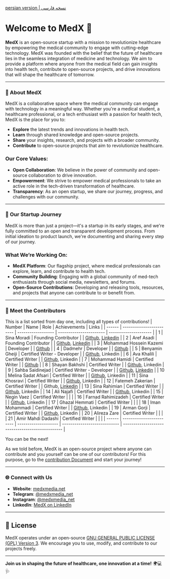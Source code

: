 [persian version | نسخه فارسی]()

# Welcome to MedX 🌟

**MedX** is an open-source startup with a mission to revolutionize healthcare by empowering the medical community to engage with cutting-edge technology. MedX was founded with the belief that the future of healthcare lies in the seamless integration of medicine and technology. We aim to provide a platform where anyone from the medical field can gain insights into health tech, contribute to open-source projects, and drive innovations that will shape the healthcare of tomorrow.

---

### 🚀 About MedX

MedX is a collaborative space where the medical community can engage with technology in a meaningful way. Whether you're a medical student, a healthcare professional, or a tech enthusiast with a passion for health tech, MedX is the place for you to:

- **Explore** the latest trends and innovations in health tech.
- **Learn** through shared knowledge and open-source projects.
- **Share** your insights, research, and projects with a broader community.
- **Contribute** to open-source projects that aim to revolutionize healthcare.

### Our Core Values:

- **Open Collaboration**: We believe in the power of community and open-source collaboration to drive innovation.
- **Empowerment**: We strive to empower medical professionals to take an active role in the tech-driven transformation of healthcare.
- **Transparency**: As an open startup, we share our journey, progress, and challenges with our community.

---

### 🌱 Our Startup Journey

MedX is more than just a project—it's a startup in its early stages, and we're fully committed to an open and transparent development process. From initial ideation to product launch, we're documenting and sharing every step of our journey.

### What We’re Working On:

- **MedX Platform**: Our flagship project, where medical professionals can explore, learn, and contribute to health tech.
- **Community Building**: Engaging with a global community of med-tech enthusiasts through social media, newsletters, and forums.
- **Open-Source Contributions**: Developing and releasing tools, resources, and projects that anyone can contribute to or benefit from.

---

### 👥 Meet the Contributors

This is a list sorted from day one, including all types of contributions!
| Number | Name                     | Role               | Achievements            | Links                 |
| ------ | ------------------------ | ------------------ | ----------------------- | --------------------- |
| 1      | Sina Moradi              | Founding Contributor |   | [Github](https://github.com/sinusealpha), [Linkedin](https://www.linkedin.com/in/sinusealpha/) |
| 2      | Aref Asadi               | Founding Contributor |   | [Github](https://github.com/aref-asadi), [Linkedin]() |
| 3      | Mohammad Hossein Kazemi  | Developer            |   | [Github](https://github.com/hossein-kazzemi) |
| 4      | Dadmehr                  | Developer            |   | [Github](https://github.com/BDadmehr0) |
| 5      | Benyamin Gheiji          | Certified Writer - Developer   |   | [Github](https://github.com/BenyGH2003), Linkedin |
| 6      | Ava Khalili              | Certified Writer               |   | [Github](https://github.com/AvaKhA), Linkedin |
| 7      | Mohammad Hamidi          | Certified Writer               |   | [Github](https://github.com/hamidics50) |
| 8      | Shayan Bakhshi           | Certified Writer               |   | [Github](https://github.com/ShayanpharmaKUMS), Linkedin |
| 9      | Sahba Saidinejad         | Certified Writer - Developer   |   | [Github](https://github.com/saidinejad), [Linkedin](https://www.linkedin.com/in/sahba-saeidinejad) |
| 10     | Melina Sadat Afsari      | Certified Writer               |   | [Github](https://github.com/Melina-Sadat-Afsari), Linkedin |
| 11     | Sina Khosravi            | Certified Writer               |   | [Github](https://github.com/khosravisina), Linkedin |
| 12     | Fatemeh Zakerian         | Certified Writer               |   | Github, [Linkedin](https://www.linkedin.com/in/ftme-zakerian/) |
| 13     | Sina Rahimian            | Certified Writer               |   | [Github](https://github.com/srssina), Linkedin |
| 14     | Ali Najafi               | Certified Writer               |   | [Github](https://github.com/S-AliNajafi), Linkedin         |
| 15     | Negin Vaez               | Certified Writer               |   |   |
| 16     | Farnad Rahimizadeh       | Certified Writer               |   | [Github](https://github.com/FarnadRahimizadeh), Linkedin   |
| 17     | Ghazal Hemmati           | Certified Writer               |   |   |
| 18     | Iman Mohammadi           | Certified Writer               |   | [Github](https://github.com/Imanm02), Linkedin |
| 19     | Arman Gorji              | Certified Writer               |   | [Github](https://github.com/gorjiarman), Linkedin |
| 20     | Alireza Zare             | Certified Writer               |   |   |
| 21     | Amir Mahdi Dadashi       | Certified Writer               |   |   |
| ------ | ------------------------ | -------------------- | ---------------------------- | ------------------------------------------------ |

You can be the next!

As we told before, MedX is an open-source project where anyone can contribute and you yourself can be one of our contributors! For this purpose, go to the [contribution Document](https://github.com/MedX-Media/MedX/blob/main/CONTRIBUTING.md) and start your journey!

---

### 🌐 Connect with Us

- **Website**: [medxmedia.net](http://www.medxmedia.net)
- **Telegram**: [@medxmedia_net](https://t.me/medxmedia_net)
- **Instagram**: [@medxmedia_net](https://www.instagram.com/medxmedia_net)
- **LinkedIn**: [MedX on LinkedIn](https://www.linkedin.com/company/medxstartup)

---

## 📜 License

MedX operates under an open-source [GNU GENERAL PUBLIC LICENSE (GPL) Version 3](https://github.com/MedX-Media/MedX?tab=GPL-3.0-1-ov-file#GPL-3.0-1-ov-file). We encourage you to use, modify, and contribute to our projects freely.

---

**Join us in shaping the future of healthcare, one innovation at a time!** 🌍💻🩺
